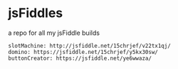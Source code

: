 # jsFiddles
a repo for all my jsFiddle builds
```
slotMachine: http://jsfiddle.net/15chrjef/v22tx1qj/
domino: https://jsfiddle.net/15chrjef/y5kx30sw/
buttonCreator: https://jsfiddle.net/ye6wwaza/
```
